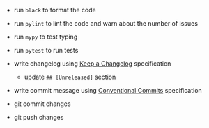 
- run `black` to format the code
- run `pylint` to lint the code and warn about the number of issues
- run `mypy` to test typing
- run `pytest` to run tests

- write changelog using [Keep a Changelog](https://keepachangelog.com/en/1.1.0/) specification
  - update `## [Unreleased]` section
- write commit message using [Conventional Commits](https://www.conventionalcommits.org/en/v1.0.0/) specification

- git commit changes
- git push changes
